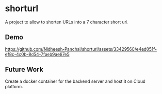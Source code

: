 # shorturl

A project to allow to shorten URLs into a 7 character short url. 

## Demo

https://github.com/Nidheesh-Panchal/shorturl/assets/33429560/e4ed051f-ef8c-4c0b-8d54-7faeb9ae97e5


## Future Work
Create a docker container for the backend server and host it on Cloud platform.
